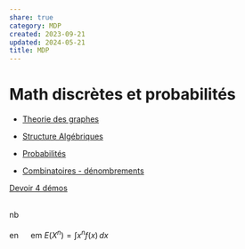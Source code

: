```yaml
---  
share: true  
category: MDP  
created: 2023-09-21  
updated: 2024-05-21  
title: MDP  
---  
```

# Math discrètes et probabilités  
  
- [Theorie des graphes](Theorie%20des%20graphes.md)  
  
- [Structure Algébriques](Structure%20Alg%C3%A9briques.md)  
  
- [Probabilités](Probabilit%C3%A9s.md)  
  
- [Combinatoires - dénombrements](Combinatoires%20-%20d%C3%A9nombrements.md)  
  
[Devoir 4 démos](Devoir%204%20d%C3%A9mos.md)  



  
&nbsp;  
nb  
&ensp;  
en
&emsp;
em
$E(X^n)=\int x^nf(x) \, dx$  
